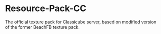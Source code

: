 # Resource-Pack-CC
The official texture pack for Classicube server, based on modified version of the former BeachFB texture pack.

